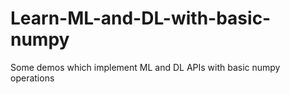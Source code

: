 # Learn-ML-and-DL-with-basic-numpy
Some demos which implement ML and DL APIs with basic numpy operations
